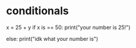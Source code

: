# conditionals

x = 25 + y 
if x is == 50:
  print("your number is 25!")
 
else:
  print("idk what your number is")
